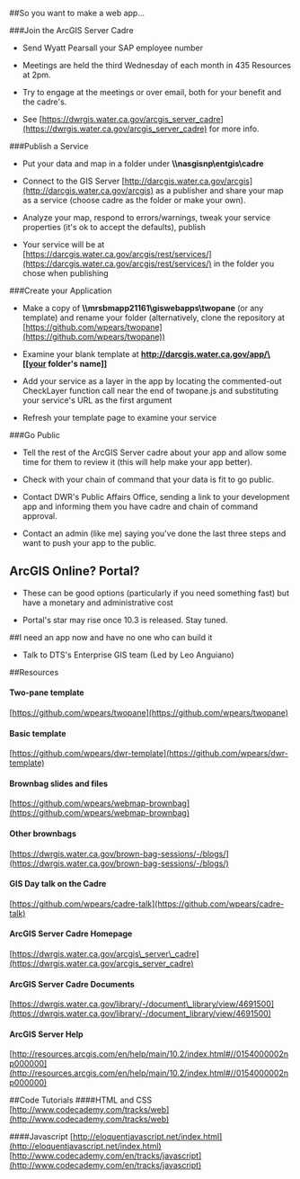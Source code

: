##So you want to make a web app...

###Join the ArcGIS Server Cadre
* Send Wyatt Pearsall your SAP employee number

* Meetings are held the third Wednesday of each month in 435 Resources at 2pm.

* Try to engage at the meetings or over email, both for your benefit and the cadre's.

* See [https://dwrgis.water.ca.gov/arcgis_server_cadre](https://dwrgis.water.ca.gov/arcgis_server_cadre) for more info.


###Publish a Service
* Put your data and map in a folder under **\\\\nasgisnp\entgis\cadre**

* Connect to the GIS Server [http://darcgis.water.ca.gov/arcgis](http://darcgis.water.ca.gov/arcgis) as a publisher and share your map as a service (choose cadre as the folder or make your own).

* Analyze your map, respond to errors/warnings, tweak your service properties (it's ok to accept the defaults), publish

* Your service will be at [https://darcgis.water.ca.gov/arcgis/rest/services/](https://darcgis.water.ca.gov/arcgis/rest/services/) in the folder you chose when publishing


###Create your Application
* Make a copy of **\\\\mrsbmapp21161\giswebapps\twopane** (or any template) and rename your folder (alternatively, clone the repository at [https://github.com/wpears/twopane](https://github.com/wpears/twopane))

* Examine your blank template at **http://darcgis.water.ca.gov/app/\[[your folder's name]]**

* Add your service as a layer in the app by locating the commented-out CheckLayer function call near the end of twopane.js and substituting your service's URL as the first argument

* Refresh your template page to examine your service


###Go Public
* Tell the rest of the ArcGIS Server cadre about your app and allow some time for them to review it (this will help make your app better).

* Check with your chain of command that your data is fit to go public.

* Contact DWR's Public Affairs Office, sending a link to your development app and informing them you have cadre and chain of command approval.

* Contact an admin (like me) saying you've done the last three steps and want to push your app to the public.

## ArcGIS Online? Portal?
* These can be good options (particularly if you need something fast) but have a monetary and administrative cost

* Portal's star may rise once 10.3 is released. Stay tuned.

##I need an app now and have no one who can build it
* Talk to DTS's Enterprise GIS team (Led by Leo Anguiano)

##Resources
#### Two-pane template
[https://github.com/wpears/twopane](https://github.com/wpears/twopane)

#### Basic template
[https://github.com/wpears/dwr-template](https://github.com/wpears/dwr-template)

#### Brownbag slides and files
[https://github.com/wpears/webmap-brownbag](https://github.com/wpears/webmap-brownbag)

#### Other brownbags
[https://dwrgis.water.ca.gov/brown-bag-sessions/-/blogs/](https://dwrgis.water.ca.gov/brown-bag-sessions/-/blogs/)

#### GIS Day talk on the Cadre
[https://github.com/wpears/cadre-talk](https://github.com/wpears/cadre-talk)

#### ArcGIS Server Cadre Homepage
[https://dwrgis.water.ca.gov/arcgis\_server\_cadre](https://dwrgis.water.ca.gov/arcgis_server_cadre)

#### ArcGIS Server Cadre Documents
[https://dwrgis.water.ca.gov/library/-/document\_library/view/4691500](https://dwrgis.water.ca.gov/library/-/document_library/view/4691500)

#### ArcGIS Server Help
[http://resources.arcgis.com/en/help/main/10.2/index.html#//0154000002np000000](http://resources.arcgis.com/en/help/main/10.2/index.html#//0154000002np000000)

##Code Tutorials
####HTML and CSS
[http://www.codecademy.com/tracks/web](http://www.codecademy.com/tracks/web)

####Javascript
[http://eloquentjavascript.net/index.html](http://eloquentjavascript.net/index.html)
[http://www.codecademy.com/en/tracks/javascript](http://www.codecademy.com/en/tracks/javascript)

